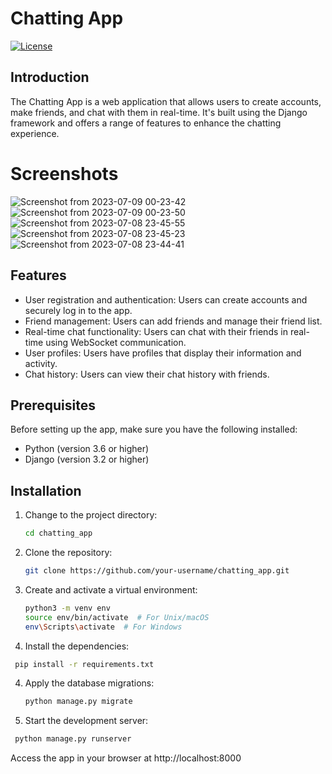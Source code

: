 # Chatting App

[![License](https://img.shields.io/badge/license-MIT-blue.svg)](LICENSE)

## Introduction

The Chatting App is a web application that allows users to create accounts, make friends, and chat with them in real-time. It's built using the Django framework and offers a range of features to enhance the chatting experience.

# Screenshots
![Screenshot from 2023-07-09 00-23-42](https://github.com/VinayPundhir/chatting_app/assets/51248042/cf74f5b0-107e-4366-9c77-b27dc834c6c4)
![Screenshot from 2023-07-09 00-23-50](https://github.com/VinayPundhir/chatting_app/assets/51248042/3d8291ee-8379-41c2-9032-b8e38ff7f56b)
![Screenshot from 2023-07-08 23-45-55](https://github.com/VinayPundhir/chatting_app/assets/51248042/4aae687f-e5ae-4840-9b76-d6aa3068fdf7)
![Screenshot from 2023-07-08 23-45-23](https://github.com/VinayPundhir/chatting_app/assets/51248042/25ec1b13-c0fe-48f8-b4df-ef8dd4b4d9b8)
![Screenshot from 2023-07-08 23-44-41](https://github.com/VinayPundhir/chatting_app/assets/51248042/08e278f0-37c9-4888-b408-38a701f4eba8)












## Features

- User registration and authentication: Users can create accounts and securely log in to the app.
- Friend management: Users can add friends and manage their friend list.
- Real-time chat functionality: Users can chat with their friends in real-time using WebSocket communication.
- User profiles: Users have profiles that display their information and activity.
- Chat history: Users can view their chat history with friends.

## Prerequisites

Before setting up the app, make sure you have the following installed:

- Python (version 3.6 or higher)
- Django (version 3.2 or higher)

## Installation

1. Change to the project directory:
   ```bash
   cd chatting_app

1. Clone the repository:

   ```bash
   git clone https://github.com/your-username/chatting_app.git
   ```

2. Create and activate a virtual environment:
   ```bash
   python3 -m venv env
   source env/bin/activate  # For Unix/macOS
   env\Scripts\activate  # For Windows
      ```

3. Install the dependencies:
  ```bash
   pip install -r requirements.txt
   ```


4. Apply the database migrations:
   ```bash
   python manage.py migrate
   ```

5. Start the development server:
  ```bash
   python manage.py runserver
   ```

Access the app in your browser at http://localhost:8000


   
